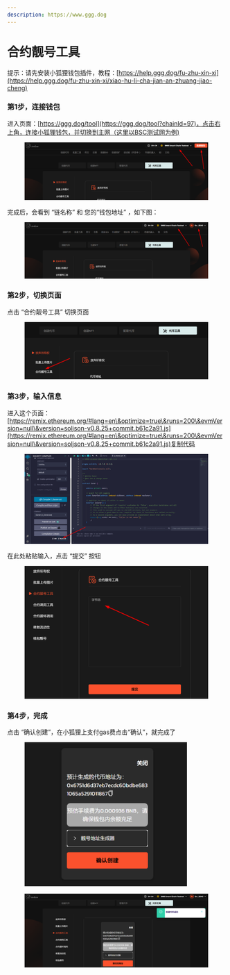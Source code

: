 ```yaml
---
description: https://www.ggg.dog
---
```


# 合约靓号工具

提示：请先安装小狐狸钱包插件，教程：[https://help.ggg.dog/fu-zhu-xin-xi](https://help.ggg.dog/fu-zhu-xin-xi/xiao-hu-li-cha-jian-an-zhuang-jiao-cheng)

### 第1步，连接钱包

进入页面：[https://ggg.dog/tool](https://ggg.dog/tool?chainId=97)，点击右上角，连接小狐狸钱包，并切换到主网（这里以BSC测试网为例)

<figure><img src="../.gitbook/assets/image (20).png" alt=""><figcaption></figcaption></figure>

完成后，会看到 “链名称” 和 您的“钱包地址” ，如下图：

<figure><img src="../.gitbook/assets/image (21).png" alt=""><figcaption></figcaption></figure>

### 第2步，切换页面

点击 “合约靓号工具” 切换页面

<figure><img src="../.gitbook/assets/image (23).png" alt=""><figcaption></figcaption></figure>

### 第3步，输入信息

进入这个页面：[https://remix.ethereum.org/#lang=en\&optimize=true\&runs=200\&evmVersion=null\&version=soljson-v0.8.25+commit.b61c2a91.js](https://remix.ethereum.org/#lang=en\&optimize=true\&runs=200\&evmVersion=null\&version=soljson-v0.8.25+commit.b61c2a91.js)复制代码

<figure><img src="../.gitbook/assets/image (27).png" alt=""><figcaption></figcaption></figure>

在此处粘贴输入，点击 “提交” 按钮

<figure><img src="../.gitbook/assets/image (25).png" alt=""><figcaption></figcaption></figure>

### 第4步，完成

点击 “确认创建”，在小狐狸上支付gas费点击“确认”，就完成了

<figure><img src="../.gitbook/assets/image (28).png" alt="" width="375"><figcaption></figcaption></figure>

<figure><img src="../.gitbook/assets/image (29).png" alt=""><figcaption></figcaption></figure>
